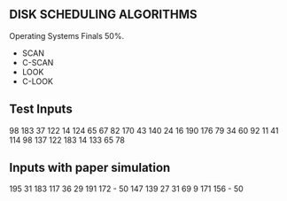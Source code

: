 ## DISK SCHEDULING ALGORITHMS

Operating Systems Finals 50%.
- SCAN
- C-SCAN
- LOOK
- C-LOOK 

## Test Inputs

98 183 37 122 14 124 65 67
82 170 43 140 24 16 190
176 79 34 60 92 11 41 114
98 137 122 183 14 133 65 78

## Inputs with paper simulation

195 31 183 117 36 29 191 172 - 50
147 139 27 31 69 9 171 156 - 50